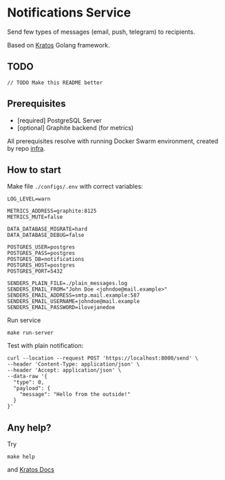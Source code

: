 # Notifications Service

Send few types of messages (email, push, telegram) to recipients.

Based on [Kratos](https://github.com/go-kratos/kratos) Golang framework.

## TODO

    // TODO Make this README better

## Prerequisites

- [required] PostgreSQL Server
- [optional] Graphite backend (for metrics)

All prerequisites resolve with running Docker Swarm environment, created 
by repo [infra](https://github.com/phlx-ru/infra).

## How to start

Make file `./configs/.env` with correct variables:

```
LOG_LEVEL=warn

METRICS_ADDRESS=graphite:8125
METRICS_MUTE=false

DATA_DATABASE_MIGRATE=hard
DATA_DATABASE_DEBUG=false

POSTGRES_USER=postgres
POSTGRES_PASS=postgres
POSTGRES_DB=notifications
POSTGRES_HOST=postgres
POSTGRES_PORT=5432

SENDERS_PLAIN_FILE=./plain_messages.log
SENDERS_EMAIL_FROM="John Doe <johndoe@mail.example>"
SENDERS_EMAIL_ADDRESS=smtp.mail.example:587
SENDERS_EMAIL_USERNAME=johndoe@mail.example
SENDERS_EMAIL_PASSWORD=ilovejanedoe
```

Run service
```
make run-server
```

Test with plain notification:
```
curl --location --request POST 'https://localhost:8000/send' \
--header 'Content-Type: application/json' \
--header 'Accept: application/json' \
--data-raw '{
  "type": 0,
  "payload": {
    "message": "Hello from the outside!"
  }
}'
```

## Any help?

Try
```
make help
```

and [Kratos Docs](https://go-kratos.dev/en/docs/)
